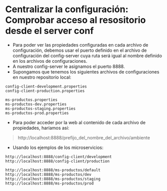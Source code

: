 # Centralizar la configuración: Comprobar acceso al resositorio desde el server conf
- Para poder ver las propiedades configuradas en cada archivo de configuración, debemos
usar el puerto definido en el archivo de configuración del config-server cuya ruta 
será igual al nombre definido en los archivos de configuraciones.
- A nuestro config-server le asignamos el puerto 8888.
- Supongamos que tenemos los siguientes archivos de configuraciones en nuestro repositorio local:
````
config-client-development.properties
config-client-production.properties

ms-productos.properties
ms-productos-dev.properties
ms-productos-staging.properties
ms-productos-prod.properties
````
- Para poder acceder por la web al contenido de cada archivo de propiedades, haríamos así:
> http://localhost:8888/prefijo_del_nombre_del_archivo/ambiente
- Usando los ejemplos de los microservicios:

````
http://localhost:8888/config-client/development
http://localhost:8888/config-client/production

http://localhost:8888/ms-productos/default
http://localhost:8888/ms-productos/dev
http://localhost:8888/ms-productos/staging
http://localhost:8888/ms-productos/prod
````    